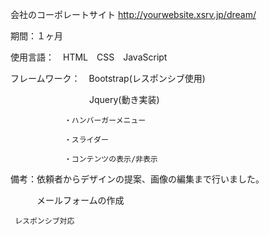 会社のコーポレートサイト
http://yourwebsite.xsrv.jp/dream/

期間：１ヶ月

使用言語：　HTML　CSS　JavaScript

フレームワーク：　Bootstrap(レスポンシブ使用)

　　　　　　　　　Jquery(動き実装)

                ・ハンバーガーメニュー

                ・スライダー

                ・コンテンツの表示/非表示

備考：依頼者からデザインの提案、画像の編集まで行いました。

　　　メールフォームの作成

     レスポンシブ対応




　　　
